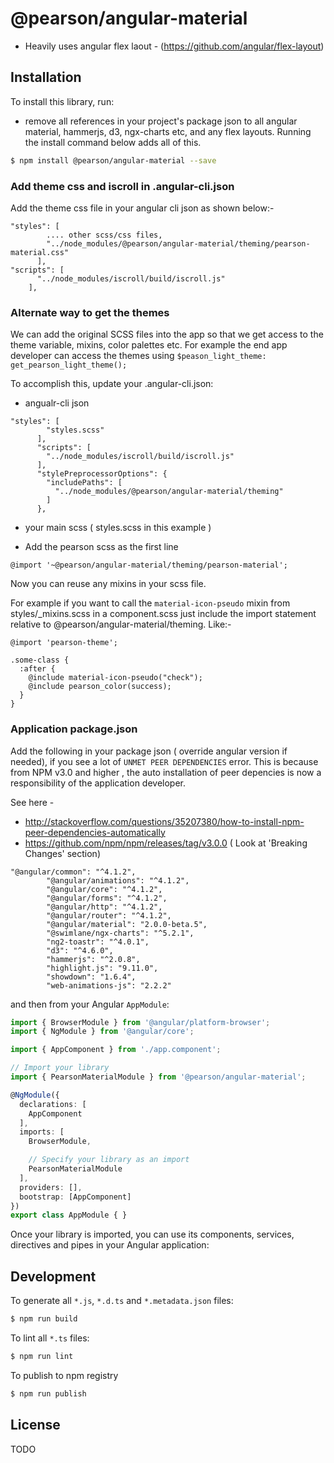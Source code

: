 # @pearson/angular-material
- Heavily uses angular flex laout - (https://github.com/angular/flex-layout)

## Installation

To install this library, run:
- remove all references in your project's package json to all angular material, hammerjs, d3, ngx-charts etc, and any flex layouts. Running the install command below adds all of this.

```bash
$ npm install @pearson/angular-material --save
```

### Add theme css and iscroll in .angular-cli.json
Add the theme css file in your angular cli json as shown below:-
```
"styles": [
        .... other scss/css files,
        "../node_modules/@pearson/angular-material/theming/pearson-material.css"
      ],
"scripts": [
      "../node_modules/iscroll/build/iscroll.js"
    ],     
```      

### Alternate way to get the themes
We can add the original SCSS files into the app so that we get access to the theme variable, mixins, color palettes etc. 
For example the end app developer can access the themes using
`$peason_light_theme: get_pearson_light_theme();`

To accomplish this, update your .angular-cli.json:
-  angualr-cli json
```
"styles": [
        "styles.scss"       
      ],
      "scripts": [
        "../node_modules/iscroll/build/iscroll.js"
      ],
      "stylePreprocessorOptions": {
        "includePaths": [          
          "../node_modules/@pearson/angular-material/theming"                   
        ]
      },
``` 
- your main scss ( styles.scss in this example )
* Add the pearson scss as the first line
```
@import '~@pearson/angular-material/theming/pearson-material';
```

Now you can reuse any mixins in your scss file.

For example if you want to call the `material-icon-pseudo` mixin from styles/_mixins.scss in a component.scss just include the import statement relative to @pearson/angular-material/theming.
Like:-

```
@import 'pearson-theme';

.some-class {
  :after {
    @include material-icon-pseudo("check"); 
    @include pearson_color(success);
  }
}
```
### Application package.json
Add the following in your package json ( override angular version if needed), if you see a lot of `UNMET PEER DEPENDENCIES` error. This is because
from NPM v3.0 and higher , the auto installation of peer depencies is now a responsibility of the application developer. 

See here - 
- http://stackoverflow.com/questions/35207380/how-to-install-npm-peer-dependencies-automatically
- https://github.com/npm/npm/releases/tag/v3.0.0 ( Look at 'Breaking Changes' section)

```
"@angular/common": "^4.1.2",
        "@angular/animations": "^4.1.2",
        "@angular/core": "^4.1.2",
        "@angular/forms": "^4.1.2",
        "@angular/http": "^4.1.2",
        "@angular/router": "^4.1.2",
        "@angular/material": "2.0.0-beta.5",
        "@swimlane/ngx-charts": "^5.2.1",
        "ng2-toastr": "^4.0.1",
        "d3": "^4.6.0",
        "hammerjs": "^2.0.8",
        "highlight.js": "9.11.0",
        "showdown": "1.6.4",
        "web-animations-js": "2.2.2"
```

and then from your Angular `AppModule`:

```typescript
import { BrowserModule } from '@angular/platform-browser';
import { NgModule } from '@angular/core';

import { AppComponent } from './app.component';

// Import your library
import { PearsonMaterialModule } from '@pearson/angular-material';

@NgModule({
  declarations: [
    AppComponent
  ],
  imports: [
    BrowserModule,

    // Specify your library as an import
    PearsonMaterialModule
  ],
  providers: [],
  bootstrap: [AppComponent]
})
export class AppModule { }
```

Once your library is imported, you can use its components, services,  directives and pipes in your Angular application:


## Development

To generate all `*.js`, `*.d.ts` and `*.metadata.json` files:

```bash
$ npm run build
```

To lint all `*.ts` files:

```bash
$ npm run lint
```

To publish to npm registry
```bash
$ npm run publish
```

## License

TODO
